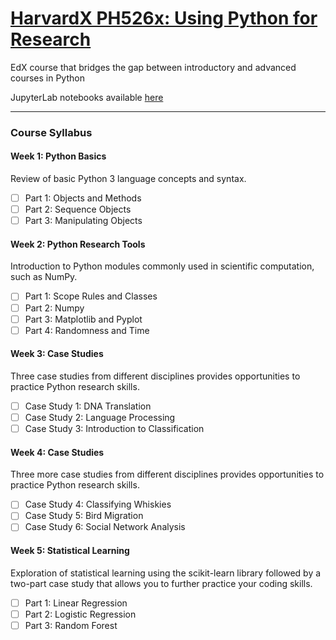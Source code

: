 # [HarvardX PH526x: Using Python for Research](https://www.edx.org/course/using-python-research-harvardx-ph526x-0)
EdX course that bridges the gap between introductory and advanced courses in Python

JupyterLab notebooks available [here](https://mybinder.org/v2/gh/strongdan/HarvardX-PH526x-Using-Python-for-Research/master)

---

### Course Syllabus

#### Week 1: Python Basics
Review of basic Python 3 language concepts and syntax.
- [ ] Part 1: Objects and Methods
- [ ] Part 2: Sequence Objects
- [ ] Part 3: Manipulating Objects
 
#### Week 2: Python Research Tools
Introduction to Python modules commonly used in scientific computation, such as NumPy.
- [ ] Part 1: Scope Rules and Classes
- [ ] Part 2: Numpy
- [ ] Part 3: Matplotlib and Pyplot
- [ ] Part 4: Randomness and Time

#### Week 3: Case Studies
Three case studies from different disciplines provides opportunities to practice Python research skills.
- [ ] Case Study 1: DNA Translation
- [ ] Case Study 2: Language Processing
- [ ] Case Study 3: Introduction to Classification

#### Week 4: Case Studies
Three more case studies from different disciplines provides opportunities to practice Python research skills.
- [ ] Case Study 4: Classifying Whiskies
- [ ] Case Study 5: Bird Migration
- [ ] Case Study 6: Social Network Analysis

#### Week 5: Statistical Learning
Exploration of statistical learning using the scikit-learn library followed by a two-part case study that allows you to further practice your coding skills.
- [ ] Part 1: Linear Regression
- [ ] Part 2: Logistic Regression
- [ ] Part 3: Random Forest
